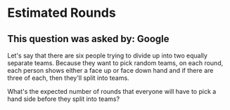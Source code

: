 # Estimated Rounds

## This question was asked by: Google

Let's say that there are six people trying to divide up into two equally separate teams. Because they want to pick random teams, on each round, each person shows either a face up or face down hand and if there are three of each, then they'll split into teams. 

What's the expected number of rounds that everyone will have to pick a hand side before they split into teams?
